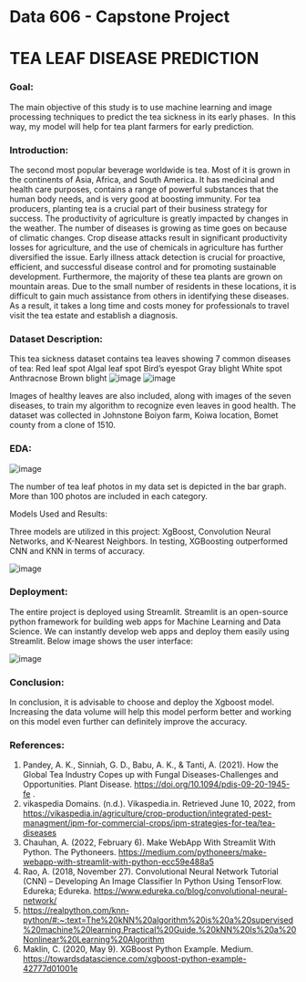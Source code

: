 # Data 606 - Capstone Project

# TEA LEAF DISEASE PREDICTION

### Goal:
The main objective of this study is to use machine learning and image processing techniques to predict the tea sickness in its early phases.  In this way, my model will help for tea plant farmers for early prediction. 

### Introduction:  
The second most popular beverage worldwide is tea. Most of it is grown in the continents of Asia, Africa, and South America. It has medicinal and health care purposes, contains a range of powerful substances that the human body needs, and is very good at boosting immunity. For tea producers, planting tea is a crucial part of their business strategy for success. The productivity of agriculture is greatly impacted by changes in the weather. The number of diseases is growing as time goes on because of climatic changes. Crop disease attacks result in significant productivity losses for agriculture, and the use of chemicals in agriculture has further diversified the issue. Early illness attack detection is crucial for proactive, efficient, and successful disease control and for promoting sustainable development. Furthermore, the majority of these tea plants are grown on mountain areas. Due to the small number of residents in these locations, it is difficult to gain much assistance from others in identifying these diseases. As a result, it takes a long time and costs money for professionals to travel visit the tea estate and establish a diagnosis.

### Dataset Description: 
This tea sickness dataset contains tea leaves showing 7 common diseases of tea:
Red leaf spot
Algal leaf spot
Bird’s eyespot
Gray blight
White spot
Anthracnose
Brown blight
![image](https://user-images.githubusercontent.com/100260849/184511652-c615b45c-d8c5-4756-a5c9-c67699ab87bf.png)
![image](https://user-images.githubusercontent.com/100260849/184511655-0094e01a-6502-404b-ac1c-7bf7c9917338.png)

Images of healthy leaves are also included, along with images of the seven diseases, to train my algorithm to recognize even leaves in good health. The dataset was collected in Johnstone Boiyon farm, Koiwa location, Bomet county from a clone of 1510.

### EDA:

![image](https://user-images.githubusercontent.com/100260849/184511671-4c3f4e06-7db6-47fc-918b-73a7a839ef1d.png)

The number of tea leaf photos in my data set is depicted in the bar graph. More than 100 photos are included in each category.

Models Used and Results:

Three models are utilized in this project: XgBoost, Convolution Neural Networks, and K-Nearest Neighbors. In testing, XGBoosting outperformed CNN and KNN in terms of accuracy.

![image](https://user-images.githubusercontent.com/100260849/184511676-226ae228-6487-42c4-ac3d-8ecccf331388.png)


### Deployment:
The entire project is deployed using Streamlit. Streamlit is an open-source python framework for building web apps for Machine Learning and Data Science. We can instantly develop web apps and deploy them easily using Streamlit.
Below image shows the user interface:

![image](https://user-images.githubusercontent.com/100260849/184511679-19616689-b472-4c0f-92f4-66ef54a14e4e.png)


### Conclusion:
In conclusion, it is advisable to choose and deploy the Xgboost model. Increasing the data volume will help this model perform better and working on this model even further can definitely improve the accuracy.


### References:

1) Pandey, A. K., Sinniah, G. D., Babu, A. K., & Tanti, A. (2021). How the Global Tea Industry Copes up with Fungal Diseases-Challenges and Opportunities. Plant Disease. https://doi.org/10.1094/pdis-09-20-1945-fe .
2)  vikaspedia Domains. (n.d.). Vikaspedia.in. Retrieved June 10, 2022, from https://vikaspedia.in/agriculture/crop-production/integrated-pest-managment/ipm-for-commercial-crops/ipm-strategies-for-tea/tea-diseases
3) Chauhan, A. (2022, February 6). Make WebApp With Streamlit With Python. The Pythoneers. https://medium.com/pythoneers/make-webapp-with-streamlit-with-python-ecc59e488a5
4) Rao, A. (2018, November 27). Convolutional Neural Network Tutorial (CNN) – Developing An Image Classifier In Python Using TensorFlow. Edureka; Edureka. https://www.edureka.co/blog/convolutional-neural-network/
5) https://realpython.com/knn-python/#:~:text=The%20kNN%20algorithm%20is%20a%20supervised%20machine%20learning,Practical%20Guide.%20kNN%20Is%20a%20Nonlinear%20Learning%20Algorithm
6) Maklin, C. (2020, May 9). XGBoost Python Example. Medium. https://towardsdatascience.com/xgboost-python-example-42777d01001e
